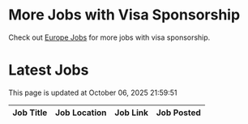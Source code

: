 # More Jobs with Visa Sponsorship

Check out [Europe Jobs](https://github.com/sureshparimi/europejobs#latest-jobs) for more jobs with visa sponsorship.

# Latest Jobs

This page is updated at October 06, 2025 21:59:51

| Job Title | Job Location | Job Link | Job Posted |
| --- | --- | --- | --- |
